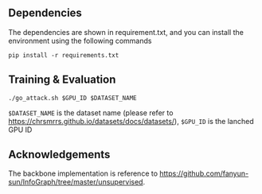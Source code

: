 ## Dependencies

The dependencies are shown in requirement.txt, and you can install the environment using the following commands

```
pip install -r requirements.txt
```

## Training & Evaluation

```
./go_attack.sh $GPU_ID $DATASET_NAME 
```

```$DATASET_NAME``` is the dataset name (please refer to https://chrsmrrs.github.io/datasets/docs/datasets/), ```$GPU_ID``` is the lanched GPU ID

## Acknowledgements

The backbone implementation is reference to https://github.com/fanyun-sun/InfoGraph/tree/master/unsupervised.
